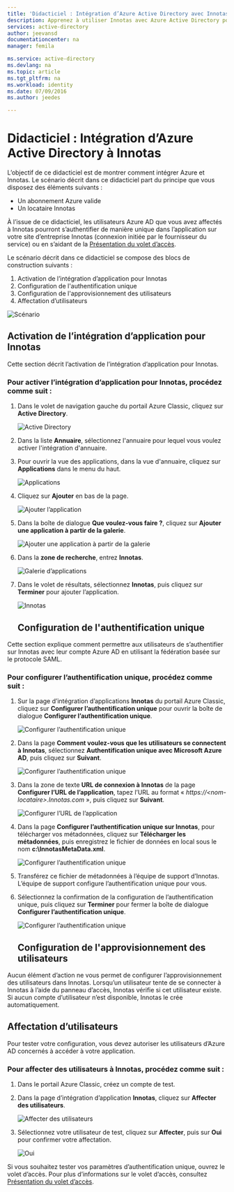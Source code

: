 ```yaml
---
title: 'Didacticiel : Intégration d’Azure Active Directory avec Innotas | Microsoft Docs'
description: Apprenez à utiliser Innotas avec Azure Active Directory pour activer l’authentification unique, l’approvisionnement automatique et bien plus encore.
services: active-directory
author: jeevansd
documentationcenter: na
manager: femila

ms.service: active-directory
ms.devlang: na
ms.topic: article
ms.tgt_pltfrm: na
ms.workload: identity
ms.date: 07/09/2016
ms.author: jeedes

---
```

# Didacticiel : Intégration d’Azure Active Directory à Innotas
L’objectif de ce didacticiel est de montrer comment intégrer Azure et Innotas. Le scénario décrit dans ce didacticiel part du principe que vous disposez des éléments suivants :

* Un abonnement Azure valide
* Un locataire Innotas

À l’issue de ce didacticiel, les utilisateurs Azure AD que vous avez affectés à Innotas pourront s’authentifier de manière unique dans l’application sur votre site d’entreprise Innotas (connexion initiée par le fournisseur du service) ou en s’aidant de la [Présentation du volet d’accès](active-directory-saas-access-panel-introduction.md).

Le scénario décrit dans ce didacticiel se compose des blocs de construction suivants :

1. Activation de l’intégration d’application pour Innotas
2. Configuration de l'authentification unique
3. Configuration de l'approvisionnement des utilisateurs
4. Affectation d’utilisateurs

![Scénario](./media/active-directory-saas-innotas-tutorial/IC777331.png "Scénario")

## Activation de l’intégration d’application pour Innotas
Cette section décrit l’activation de l’intégration d’application pour Innotas.

### Pour activer l’intégration d’application pour Innotas, procédez comme suit :
1. Dans le volet de navigation gauche du portail Azure Classic, cliquez sur **Active Directory**.
   
   ![Active Directory](./media/active-directory-saas-innotas-tutorial/IC700993.png "Active Directory")
2. Dans la liste **Annuaire**, sélectionnez l'annuaire pour lequel vous voulez activer l'intégration d'annuaire.
3. Pour ouvrir la vue des applications, dans la vue d'annuaire, cliquez sur **Applications** dans le menu du haut.
   
   ![Applications](./media/active-directory-saas-innotas-tutorial/IC700994.png "Applications")
4. Cliquez sur **Ajouter** en bas de la page.
   
   ![Ajouter l’application](./media/active-directory-saas-innotas-tutorial/IC749321.png "Ajouter l’application")
5. Dans la boîte de dialogue **Que voulez-vous faire ?**, cliquez sur **Ajouter une application à partir de la galerie**.
   
   ![Ajouter une application à partir de la galerie](./media/active-directory-saas-innotas-tutorial/IC749322.png "Ajouter une application à partir de la galerie")
6. Dans la **zone de recherche**, entrez **Innotas**.
   
   ![Galerie d’applications](./media/active-directory-saas-innotas-tutorial/IC777332.png "Galerie d’applications")
7. Dans le volet de résultats, sélectionnez **Innotas**, puis cliquez sur **Terminer** pour ajouter l’application.
   
   ![Innotas](./media/active-directory-saas-innotas-tutorial/IC777333.png "Innotas")
   
   ## Configuration de l'authentification unique

Cette section explique comment permettre aux utilisateurs de s’authentifier sur Innotas avec leur compte Azure AD en utilisant la fédération basée sur le protocole SAML.

### Pour configurer l’authentification unique, procédez comme suit :
1. Sur la page d’intégration d’applications **Innotas** du portail Azure Classic, cliquez sur **Configurer l’authentification unique** pour ouvrir la boîte de dialogue **Configurer l’authentification unique**.
   
   ![Configurer l’authentification unique](./media/active-directory-saas-innotas-tutorial/IC777334.png "Configurer l’authentification unique")
2. Dans la page **Comment voulez-vous que les utilisateurs se connectent à Innotas**, sélectionnez **Authentification unique avec Microsoft Azure AD**, puis cliquez sur **Suivant**.
   
   ![Configurer l’authentification unique](./media/active-directory-saas-innotas-tutorial/IC777335.png "Configurer l’authentification unique")
3. Dans la zone de texte **URL de connexion à Innotas** de la page **Configurer l’URL de l’application**, tapez l’URL au format « *https://\<nom-locataire>.Innotas.com* », puis cliquez sur **Suivant**.
   
   ![Configurer l’URL de l’application](./media/active-directory-saas-innotas-tutorial/IC777336.png "Configurer l’URL de l’application")
4. Dans la page **Configurer l’authentification unique sur Innotas**, pour télécharger vos métadonnées, cliquez sur **Télécharger les métadonnées**, puis enregistrez le fichier de données en local sous le nom **c:\\InnotasMetaData.xml**.
   
   ![Configurer l’authentification unique](./media/active-directory-saas-innotas-tutorial/IC777337.png "Configurer l’authentification unique")
5. Transférez ce fichier de métadonnées à l’équipe de support d’Innotas. L’équipe de support configure l’authentification unique pour vous.
6. Sélectionnez la confirmation de la configuration de l’authentification unique, puis cliquez sur **Terminer** pour fermer la boîte de dialogue **Configurer l’authentification unique**.
   
   ![Configurer l’authentification unique](./media/active-directory-saas-innotas-tutorial/IC777338.png "Configurer l’authentification unique")
   
   ## Configuration de l'approvisionnement des utilisateurs

Aucun élément d’action ne vous permet de configurer l’approvisionnement des utilisateurs dans Innotas. Lorsqu’un utilisateur tente de se connecter à Innotas à l’aide du panneau d’accès, Innotas vérifie si cet utilisateur existe. Si aucun compte d’utilisateur n’est disponible, Innotas le crée automatiquement.

## Affectation d’utilisateurs
Pour tester votre configuration, vous devez autoriser les utilisateurs d’Azure AD concernés à accéder à votre application.

### Pour affecter des utilisateurs à Innotas, procédez comme suit :
1. Dans le portail Azure Classic, créez un compte de test.
2. Dans la page d’intégration d’application **Innotas**, cliquez sur **Affecter des utilisateurs**.
   
   ![Affecter des utilisateurs](./media/active-directory-saas-innotas-tutorial/IC777339.png "Affecter des utilisateurs")
3. Sélectionnez votre utilisateur de test, cliquez sur **Affecter**, puis sur **Oui** pour confirmer votre affectation.
   
   ![Oui](./media/active-directory-saas-innotas-tutorial/IC767830.png "Oui")

Si vous souhaitez tester vos paramètres d’authentification unique, ouvrez le volet d’accès. Pour plus d’informations sur le volet d’accès, consultez [Présentation du volet d’accès](active-directory-saas-access-panel-introduction.md).

<!---HONumber=AcomDC_0713_2016-->
